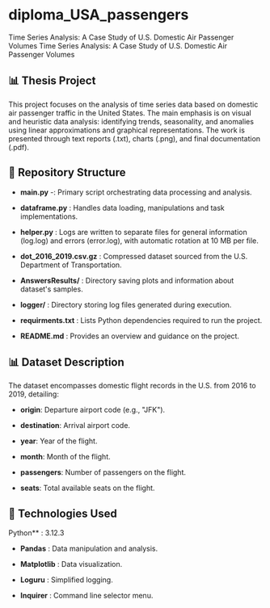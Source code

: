 # diploma_USA_passengers
Time Series Analysis: A Case Study of U.S. Domestic Air Passenger Volumes
Time Series Analysis: A Case Study of U.S. Domestic Air Passenger Volumes

## 📊 Thesis Project

This project focuses on the analysis of time series data based on domestic air passenger traffic in the United States. The main emphasis is on visual and heuristic data analysis: identifying trends, seasonality, and anomalies using linear approximations and graphical representations. The work is presented through text reports (.txt), charts (.png), and final documentation (.pdf).

## 📁 Repository Structure
- **main.py** -: Primary script orchestrating data processing and analysis.

- **dataframe.py** : Handles data loading, manipulations and task implementations.

- **helper.py** : Logs are written to separate files for general information (log.log) and errors (error.log), with automatic rotation at 10 MB per file.

- **dot_2016_2019.csv.gz** : Compressed dataset sourced from the U.S. Department of Transportation.

- **AnswersResults/** : Directory saving plots and information about dataset's samples.

- **logger/** : Directory storing log files generated during execution.

- **requirments.txt** : Lists Python dependencies required to run the project.

- **README.md** : Provides an overview and guidance on the project.


## 📊 Dataset Description
The dataset encompasses domestic flight records in the U.S. from 2016 to 2019, detailing:

- **origin**: Departure airport code (e.g., "JFK").

- **destination**: Arrival airport code.

- **year**: Year of the flight.

- **month**: Month of the flight.

- **passengers**: Number of passengers on the flight.

- **seats**: Total available seats on the flight.


## 🧰 Technologies Used
Python** : 3.12.3

- **Pandas** : Data manipulation and analysis.

- **Matplotlib** : Data visualization.

- **Loguru** : Simplified logging.

- **Inquirer** : Command line selector menu.

